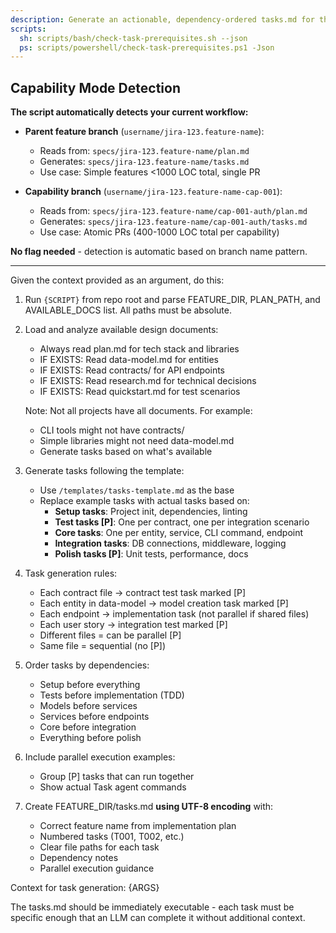 ```yaml
---
description: Generate an actionable, dependency-ordered tasks.md for the feature based on available design artifacts.
scripts:
  sh: scripts/bash/check-task-prerequisites.sh --json
  ps: scripts/powershell/check-task-prerequisites.ps1 -Json
---
```


## Capability Mode Detection

**The script automatically detects your current workflow:**

- **Parent feature branch** (`username/jira-123.feature-name`):
  - Reads from: `specs/jira-123.feature-name/plan.md`
  - Generates: `specs/jira-123.feature-name/tasks.md`
  - Use case: Simple features <1000 LOC total, single PR

- **Capability branch** (`username/jira-123.feature-name-cap-001`):
  - Reads from: `specs/jira-123.feature-name/cap-001-auth/plan.md`
  - Generates: `specs/jira-123.feature-name/cap-001-auth/tasks.md`
  - Use case: Atomic PRs (400-1000 LOC total per capability)

**No flag needed** - detection is automatic based on branch name pattern.

---

Given the context provided as an argument, do this:

1. Run `{SCRIPT}` from repo root and parse FEATURE_DIR, PLAN_PATH, and AVAILABLE_DOCS list. All paths must be absolute.
2. Load and analyze available design documents:
   - Always read plan.md for tech stack and libraries
   - IF EXISTS: Read data-model.md for entities
   - IF EXISTS: Read contracts/ for API endpoints
   - IF EXISTS: Read research.md for technical decisions
   - IF EXISTS: Read quickstart.md for test scenarios

   Note: Not all projects have all documents. For example:
   - CLI tools might not have contracts/
   - Simple libraries might not need data-model.md
   - Generate tasks based on what's available

3. Generate tasks following the template:
   - Use `/templates/tasks-template.md` as the base
   - Replace example tasks with actual tasks based on:
     * **Setup tasks**: Project init, dependencies, linting
     * **Test tasks [P]**: One per contract, one per integration scenario
     * **Core tasks**: One per entity, service, CLI command, endpoint
     * **Integration tasks**: DB connections, middleware, logging
     * **Polish tasks [P]**: Unit tests, performance, docs

4. Task generation rules:
   - Each contract file → contract test task marked [P]
   - Each entity in data-model → model creation task marked [P]
   - Each endpoint → implementation task (not parallel if shared files)
   - Each user story → integration test marked [P]
   - Different files = can be parallel [P]
   - Same file = sequential (no [P])

5. Order tasks by dependencies:
   - Setup before everything
   - Tests before implementation (TDD)
   - Models before services
   - Services before endpoints
   - Core before integration
   - Everything before polish

6. Include parallel execution examples:
   - Group [P] tasks that can run together
   - Show actual Task agent commands

7. Create FEATURE_DIR/tasks.md **using UTF-8 encoding** with:
   - Correct feature name from implementation plan
   - Numbered tasks (T001, T002, etc.)
   - Clear file paths for each task
   - Dependency notes
   - Parallel execution guidance

Context for task generation: {ARGS}

The tasks.md should be immediately executable - each task must be specific enough that an LLM can complete it without additional context.
